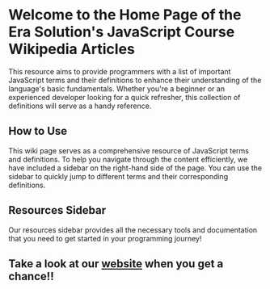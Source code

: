# Welcome to the Home Page of the Era Solution's JavaScript Course Wikipedia Articles

This resource aims to provide programmers with a list of important JavaScript terms and their definitions to enhance their understanding of the language's basic fundamentals. Whether you're a beginner or an experienced developer looking for a quick refresher, this collection of definitions will serve as a handy reference.

## How to Use
This wiki page serves as a comprehensive resource of JavaScript terms and definitions. To help you navigate through the content efficiently, we have included a sidebar on the right-hand side of the page. You can use the sidebar to quickly jump to different terms and their corresponding definitions.

## Resources Sidebar
Our resources sidebar provides all the necessary tools and documentation that you need to get started in your programming journey!

## Take a look at our <a href="https://dev.erasolutions.us" target="_blank">website</a> when you get a chance!!